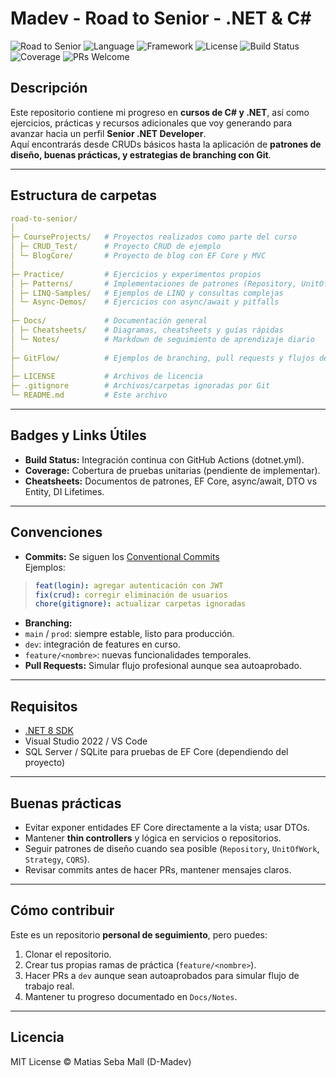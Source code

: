 # Madev - Road to Senior - .NET & C#

![Road to Senior](https://img.shields.io/badge/Status-InProgress-orange)
![Language](https://img.shields.io/badge/Language-C%23-8A2BE2)
![Framework](https://img.shields.io/badge/Framework-.NET%208-8A2BE2)
![License](https://img.shields.io/badge/License-MIT-lightgrey)
![Build Status](https://img.shields.io/github/actions/workflow/status/D-Madev/madev-road-to-senior/dotnet.yml?branch=main)
![Coverage](https://img.shields.io/badge/Coverage-0%25-red) 
![PRs Welcome](https://img.shields.io/badge/PRs-welcome-brightgreen)

## Descripción

Este repositorio contiene mi progreso en **cursos de C# y .NET**, así como ejercicios, prácticas y recursos adicionales que voy generando para avanzar hacia un perfil **Senior .NET Developer**.  
Aquí encontrarás desde CRUDs básicos hasta la aplicación de **patrones de diseño, buenas prácticas, y estrategias de branching con Git**.

---

## Estructura de carpetas

```yaml
road-to-senior/
│
├─ CourseProjects/   # Proyectos realizados como parte del curso
│ ├─ CRUD_Test/      # Proyecto CRUD de ejemplo
│ └─ BlogCore/       # Proyecto de blog con EF Core y MVC
│
├─ Practice/         # Ejercicios y experimentos propios
│ ├─ Patterns/       # Implementaciones de patrones (Repository, UnitOfWork, Strategy, etc.)
│ ├─ LINQ-Samples/   # Ejemplos de LINQ y consultas complejas
│ └─ Async-Demos/    # Ejercicios con async/await y pitfalls
│
├─ Docs/             # Documentación general
│ ├─ Cheatsheets/    # Diagramas, cheatsheets y guías rápidas
│ └─ Notes/          # Markdown de seguimiento de aprendizaje diario
│
├─ GitFlow/          # Ejemplos de branching, pull requests y flujos de trabajo
│
├─ LICENSE           # Archivos de licencia
├─ .gitignore        # Archivos/carpetas ignoradas por Git
└─ README.md         # Este archivo

```

---

## Badges y Links Útiles

- **Build Status:** Integración continua con GitHub Actions (dotnet.yml).  
- **Coverage:** Cobertura de pruebas unitarias (pendiente de implementar).  
- **Cheatsheets:** Documentos de patrones, EF Core, async/await, DTO vs Entity, DI Lifetimes.  


---

## Convenciones

- **Commits:** Se siguen los [Conventional Commits](https://www.conventionalcommits.org/)  
  Ejemplos:  

> ```yaml
> feat(login): agregar autenticación con JWT
> fix(crud): corregir eliminación de usuarios
> chore(gitignore): actualizar carpetas ignoradas
> ```


- **Branching:**  
- `main` / `prod`: siempre estable, listo para producción.  
- `dev`: integración de features en curso.  
- `feature/<nombre>`: nuevas funcionalidades temporales.  
- **Pull Requests:** Simular flujo profesional aunque sea autoaprobado. 
---

## Requisitos

- [.NET 8 SDK](https://dotnet.microsoft.com/en-us/download/dotnet/8.0)  
- Visual Studio 2022 / VS Code  
- SQL Server / SQLite para pruebas de EF Core (dependiendo del proyecto)  

---

## Buenas prácticas

- Evitar exponer entidades EF Core directamente a la vista; usar DTOs.  
- Mantener **thin controllers** y lógica en servicios o repositorios.  
- Seguir patrones de diseño cuando sea posible (`Repository`, `UnitOfWork`, `Strategy`, `CQRS`).  
- Revisar commits antes de hacer PRs, mantener mensajes claros.  

---

## Cómo contribuir

Este es un repositorio **personal de seguimiento**, pero puedes:  
1. Clonar el repositorio.
2. Crear tus propias ramas de práctica (`feature/<nombre>`).
3. Hacer PRs a `dev` aunque sean autoaprobados para simular flujo de trabajo real.
4. Mantener tu progreso documentado en `Docs/Notes`.

---

## Licencia

MIT License © Matias Seba Mall (D-Madev)